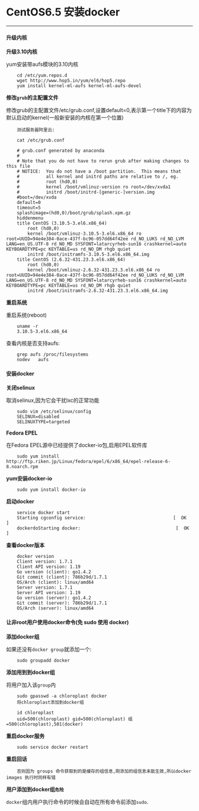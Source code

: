 # CentOS6.5 安装docker

---

#### 升级内核

**升级3.10内核**

yum安装带aufs模块的3.10内核

		cd /etc/yum.repos.d 
		wget http://www.hop5.in/yum/el6/hop5.repo
		yum install kernel-ml-aufs kernel-ml-aufs-devel

**修改`grub`的主配置文件**		
				
修改grub的主配置文件/etc/grub.conf,设置default=0,表示第一个title下的内容为默认启动的kernel(一般新安装的内核在第一个位置)

		测试服务器阿里云:
		
		cat /etc/grub.conf
		
		# grub.conf generated by anaconda
		#
		# Note that you do not have to rerun grub after making changes to this file
		# NOTICE:  You do not have a /boot partition.  This means that
		#          all kernel and initrd paths are relative to /, eg.
		#          root (hd0,0)
		#          kernel /boot/vmlinuz-version ro root=/dev/xvda1
		#          initrd /boot/initrd-[generic-]version.img
		#boot=/dev/xvda
		default=0 
		timeout=5
		splashimage=(hd0,0)/boot/grub/splash.xpm.gz
		hiddenmenu
		title CentOS (3.10.5-3.el6.x86_64)
			root (hd0,0)
			kernel /boot/vmlinuz-3.10.5-3.el6.x86_64 ro root=UUID=94e4e384-0ace-437f-bc96-057dd64f42ee rd_NO_LUKS rd_NO_LVM LANG=en_US.UTF-8 rd_NO_MD SYSFONT=latarcyrheb-sun16 crashkernel=auto  KEYBOARDTYPE=pc KEYTABLE=us rd_NO_DM rhgb quiet
			initrd /boot/initramfs-3.10.5-3.el6.x86_64.img
		title CentOS (2.6.32-431.23.3.el6.x86_64)
			root (hd0,0)
			kernel /boot/vmlinuz-2.6.32-431.23.3.el6.x86_64 ro root=UUID=94e4e384-0ace-437f-bc96-057dd64f42ee rd_NO_LUKS rd_NO_LVM LANG=en_US.UTF-8 rd_NO_MD SYSFONT=latarcyrheb-sun16 crashkernel=auto  KEYBOARDTYPE=pc KEYTABLE=us rd_NO_DM rhgb quiet
			initrd /boot/initramfs-2.6.32-431.23.3.el6.x86_64.img
			
**重启系统**

重启系统(reboot)

		uname -r
		3.10.5-3.el6.x86_64
		
查看内核是否支持aufs:

		grep aufs /proc/filesystems
		nodev	aufs
		
#### 安装docker

**关闭selinux**

取消selinux,因为它会干扰lxc的正常功能

		sudo vim /etc/selinux/config 
		SELINUX=disabled
		SELINUXTYPE=targeted
		
**Fedora EPEL**

在Fedora EPEL源中已经提供了docker-io包,启用EPEL软件库

		sudo yum install http://ftp.riken.jp/Linux/fedora/epel/6/x86_64/epel-release-6-8.noarch.rpm
		
**yum安装docker-io**

		sudo yum install docker-io
		
**启动docker**

		service docker start
		Starting cgconfig service:                                 [  OK  ]
		dockerdoStarting docker:	                                [  OK  ]
		
**查看docker版本**

		docker version
		Client version: 1.7.1
		Client API version: 1.19
		Go version (client): go1.4.2
		Git commit (client): 786b29d/1.7.1
		OS/Arch (client): linux/amd64
		Server version: 1.7.1
		Server API version: 1.19
		Go version (server): go1.4.2
		Git commit (server): 786b29d/1.7.1
		OS/Arch (server): linux/amd64
		
#### 让非root用户使用docker命令(免 sudo 使用 docker)

**添加docker组**

如果还没有`docker group`就添加一个:

		sudo groupadd docker
		
**添加用到到docker组**
		
将用户加入该`group`内

		sudo gpasswd -a chloroplast docker
		将chloroplast添加到docker组
		
		id chloroplast
		uid=500(chloroplast) gid=500(chloroplast) 组=500(chloroplast),501(docker)
		
**重启docker服务**

		sudo service docker restart
		
**重启回话**

		否则因为 groups 命令获取到的是缓存的组信息,刚添加的组信息未能生效,所以docker images 执行时同样有错
		
**用户添加到docker组`危险`**

`docker`组内用户执行命令的时候会自动在所有命令前添加`sudo`.

		





